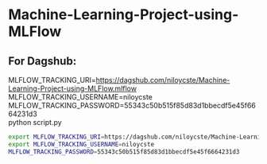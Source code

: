 # Machine-Learning-Project-using-MLFlow

## For Dagshub:

MLFLOW_TRACKING_URI=https://dagshub.com/niloycste/Machine-Learning-Project-using-MLFlow.mlflow \
MLFLOW_TRACKING_USERNAME=niloycste \
MLFLOW_TRACKING_PASSWORD=55343c50b515f85d83d1bbecdf5e45f6664231d3 \
python script.py

```bash 
export MLFLOW_TRACKING_URI=https://dagshub.com/niloycste/Machine-Learning-Project-using-MLFlow.mlflow 
export MLFLOW_TRACKING_USERNAME=niloycste 
MLFLOW_TRACKING_PASSWORD=55343c50b515f85d83d1bbecdf5e45f6664231d3 



```